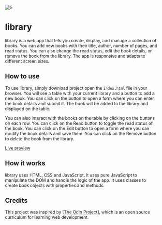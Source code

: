 ![5](https://github.com/Kotovar/library/assets/77914431/81b5113a-a25d-467a-a092-53b89fae5202)


# library

library is a web app that lets you create, display, and manage a collection of books. You can add new books with their title, author, number of pages, and read status. You can also change the read status, edit the book details, or remove the book from the library. The app is responsive and adapts to different screen sizes.

## How to use

To use library, simply download project open the `index.html` file in your browser. You will see a table with your current library and a button to add a new book. You can click on the button to open a form where you can enter the book details and submit it. The book will be added to the library and displayed on the table.

You can also interact with the books on the table by clicking on the buttons on each row. You can click on the Read button to toggle the read status of the book. You can click on the Edit button to open a form where you can modify the book details and save them. You can click on the Remove button to delete the book from the library.

[Live preview](https://kotovar.github.io/library/)

## How it works

library uses HTML, CSS and JavaScript. It uses pure JavaScript to manipulate the DOM and handle the logic of the app. It uses classes to create book objects with properties and methods.

## Credits

This project was inspired by [[The Odin Project](https://www.theodinproject.com/lessons/node-path-javascript-library)], which is an open source curriculum for learning web development.


